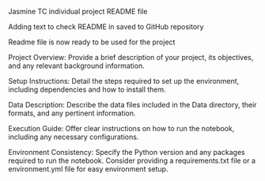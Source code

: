 Jasmine TC individual project README file 

Adding text to check README in saved to GitHub repository

Readme file is now ready to be used for the project

Project Overview: Provide a brief description of your project, 
its objectives, and any relevant background information.

Setup Instructions: Detail the steps required to set up the environment,
 including dependencies and how to install them.

Data Description: Describe the data files included in the Data directory,
 their formats, and any pertinent information.

Execution Guide: Offer clear instructions on how to run the notebook,
 including any necessary configurations.

Environment Consistency: Specify the Python version and any packages required to run the notebook. 
Consider providing a requirements.txt file or a environment.yml file for easy environment setup.
